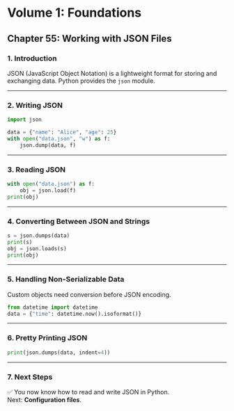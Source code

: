 # Volume 1: Foundations
## Chapter 55: Working with JSON Files

### 1. Introduction
JSON (JavaScript Object Notation) is a lightweight format for storing and exchanging data. Python provides the `json` module.

---

### 2. Writing JSON
```python
import json

data = {"name": "Alice", "age": 25}
with open("data.json", "w") as f:
    json.dump(data, f)
```

---

### 3. Reading JSON
```python
with open("data.json") as f:
    obj = json.load(f)
print(obj)
```

---

### 4. Converting Between JSON and Strings
```python
s = json.dumps(data)
print(s)
obj = json.loads(s)
print(obj)
```

---

### 5. Handling Non-Serializable Data
Custom objects need conversion before JSON encoding.

```python
from datetime import datetime
data = {"time": datetime.now().isoformat()}
```

---

### 6. Pretty Printing JSON
```python
print(json.dumps(data, indent=4))
```

---

### 7. Next Steps
✅ You now know how to read and write JSON in Python.  
Next: **Configuration files**.
